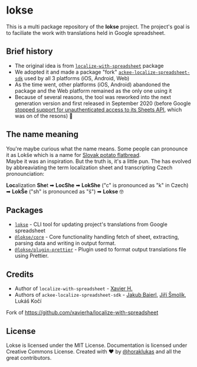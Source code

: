 # lokse

This is a multi package repository of the **lokse** project. The project's goal is to faciliate the work with translations held in Google spreadsheet. 

## Brief history
* The original idea is from [`localize-with-spreadsheet`](https://github.com/xavierha/localize-with-spreadsheet) package 
* We adopted it and made a package "fork" [`ackee-localize-spreadsheet-sdk`](https://www.npmjs.com/package/ackee-localize-spreadsheet-sdk) used by all 3 platforms (iOS, Android, Web)
* As the time went, other platforms (iOS, Android) abandoned the package and the Web platform remained as the only one using it
* Because of several reasons, the tool was reworked into the next generation version and first released in September 2020 (before Google [stopped support for unauthenticated access to its Sheets API](https://cloud.google.com/blog/products/g-suite/migrate-your-apps-use-latest-sheets-api), which was on of the resons) 🚀

## The name meaning
You're maybe curious what the name means. Some people can pronounce it as Lokše which is a name for [Slovak potato flatbread](https://www.google.com/search?q=lok%C5%A1e+recipe&oq=lok%C5%A1e+recipe&aqs=chrome..69i57j0l7.2201j0j7&sourceid=chrome&ie=UTF-8).  
Maybe it was an inspiration. But the truth is, it's a little pun. The has evolved by abbreaviating the term localization sheet and transcripting Czech pronounciation:

**Loc**alization **She**t ➡ **LocShe** ➡ **LokShe** ("c" is pronounced as "k" in Czech) ➡ **LokŠe** ("sh" is pronounced as "š") ➡ **Lokse** 🤓

## Packages

* [`lokse`](./packages/cli) - CLI tool for updating project's translations from Google spreadsheet
* [`@lokse/core`](./packages/core) - Core functionality handling fetch of sheet, extracting, parsing data and writing in output format.
* [`@lokse/plugin-prettier`](./packages/plugin-prettier) - Plugin used to format output translations file using Prettier.
	
## Credits

* Author of `localize-with-spreadsheet` - [Xavier H.](https://github.com/xvrh)
* Authors of `ackee-localize-spreadsheet-sdk` - [Jakub Baierl](https://github.com/baierjak), [Jiří Šmolík](https://github.com/smoliji), Lukáš Kočí

Fork of <a href="https://github.com/xavierha/localize-with-spreadsheet" target="_blank">https://github.com/xavierha/localize-with-spreadsheet</a>

## License
Lokse is licensed under the MIT License.
Documentation is licensed under Creative Commons License.
Created with ♥ by [@horaklukas](https://github.com/horaklukas) and all the great contributors.

